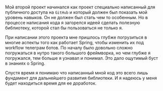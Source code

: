 Мой второй проект начинался как проект специально написанный для публичного доступа на `GitHub` и
который должен был показать мой уровень навыков. Он не должен был стать чем то особенным. Но в
процессе написания кода я загорелся идеей сделать полезную библиотеку, которой стал бы пользоваться
не только я.

При написании этого проекта мне пришлось глубже погрузиться в многие аспекты того как работает
Spring, чтобы изменить их под workflow телеграм ботов. По началу было довольно сложно погружаться в
нутро такого большого фреймворка, но чем глубже я погружался, тем больше я узнавал и
понимал. Это дало ощутимый буст в знаниях о Spring.

Спустя время я понимаю что написанный мной код это всего лишь фундамент для дальнейшего развития
библиотеки. И я надеюсь у меня будет находиться время для ее доработок.